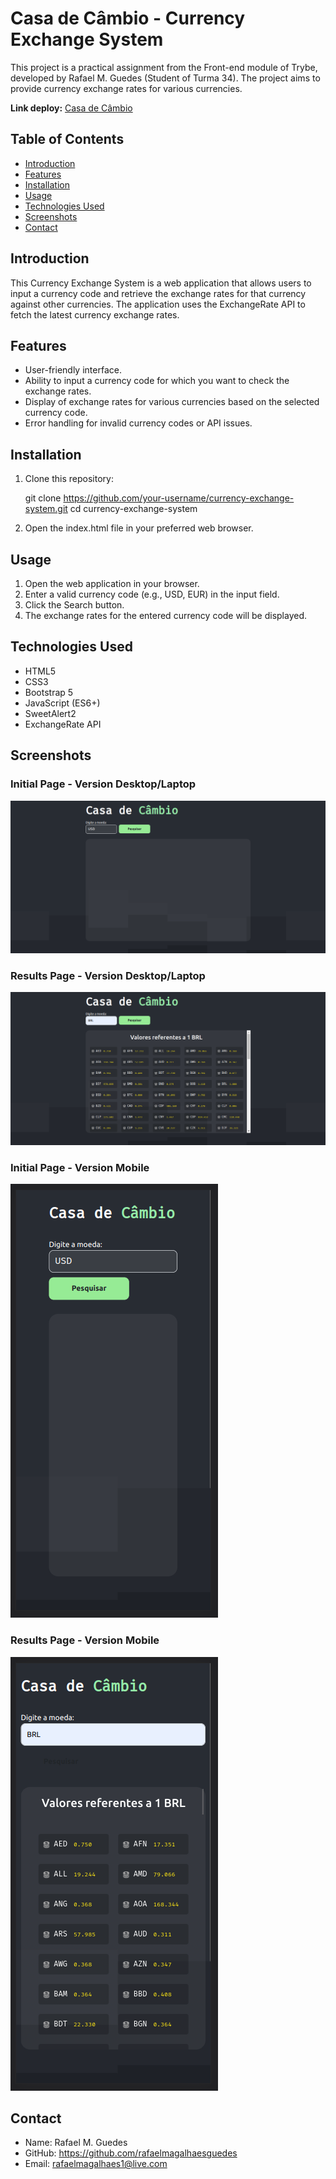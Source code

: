 # Casa de Câmbio - Currency Exchange System

This project is a practical assignment from the Front-end module of Trybe, developed by Rafael M. Guedes (Student of Turma 34). The project aims to provide currency exchange rates for various currencies.

**Link deploy:** <a href="https://casa-de-cambios-rafaelmagalhaesguedes.vercel.app/">Casa de Câmbio</a>

## Table of Contents

- [Introduction](#introduction)
- [Features](#features)
- [Installation](#installation)
- [Usage](#usage)
- [Technologies Used](#technologies-used)
- [Screenshots](#screenshots)
- [Contact](#contact)

## Introduction

This Currency Exchange System is a web application that allows users to input a currency code and retrieve the exchange rates for that currency against other currencies. The application uses the ExchangeRate API to fetch the latest currency exchange rates.

## Features

- User-friendly interface.
- Ability to input a currency code for which you want to check the exchange rates.
- Display of exchange rates for various currencies based on the selected currency code.
- Error handling for invalid currency codes or API issues.

## Installation

1. Clone this repository:

   git clone https://github.com/your-username/currency-exchange-system.git
   cd currency-exchange-system

1. Open the index.html file in your preferred web browser.

## Usage

1. Open the web application in your browser.
2. Enter a valid currency code (e.g., USD, EUR) in the input field.
3. Click the Search button.
4. The exchange rates for the entered currency code will be displayed.

## Technologies Used

- HTML5
- CSS3
- Bootstrap 5
- JavaScript (ES6+)
- SweetAlert2
- ExchangeRate API

## Screenshots

### Initial Page - Version Desktop/Laptop
![Homepage](https://github.com/rafaelmagalhaesguedes/casaDeCambio/blob/main/src/assets/screen-system/home.png)

### Results Page - Version Desktop/Laptop
![Homepage](https://github.com/rafaelmagalhaesguedes/casaDeCambio/blob/main/src/assets/screen-system/result.png)

### Initial Page - Version Mobile
![Homepage](https://github.com/rafaelmagalhaesguedes/casaDeCambio/blob/main/src/assets/screen-system/home-mobile.png)

### Results Page - Version Mobile
![Homepage](https://github.com/rafaelmagalhaesguedes/casaDeCambio/blob/main/src/assets/screen-system/result-mobile.png)

## Contact

- Name: Rafael M. Guedes
- GitHub: https://github.com/rafaelmagalhaesguedes
- Email: rafaelmagalhaes1@live.com
